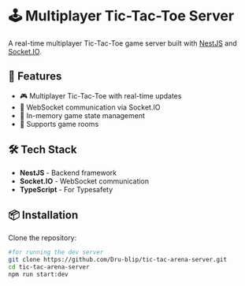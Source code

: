 # 🕹️ Multiplayer Tic-Tac-Toe Server  

A real-time multiplayer Tic-Tac-Toe game server built with [NestJS](https://nestjs.com/) and [Socket.IO](https://socket.io/).  

## 🚀 Features  
- 🎮 Multiplayer Tic-Tac-Toe with real-time updates  
- 🔌 WebSocket communication via Socket.IO  
- 💾 In-memory game state management  
- 👥 Supports  game rooms  

## 🛠️ Tech Stack  
- **NestJS** - Backend framework  
- **Socket.IO** - WebSocket communication  
- **TypeScript** - For Typesafety 

## 📦 Installation  

Clone the repository:  
```sh
#for running the dev server
git clone https://github.com/Dru-blip/tic-tac-arena-server.git
cd tic-tac-arena-server
npm run start:dev
